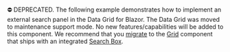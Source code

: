 ⛔ DEPRECATED. The following example demonstrates how to implement an external search panel in the Data Grid for Blazor. The Data Grid was moved to maintenance support mode. No new features/capabilities will be added to this component. We recommend that you [migrate](https://docs.devexpress.com/Blazor/403162/grid/migrate-from-data-grid-to-grid) to the [Grid](https://docs.devexpress.com/Blazor/403143/grid) component that ships with an integrated [Search Box](https://docs.devexpress.com/Blazor/404142/grid/search-box).
